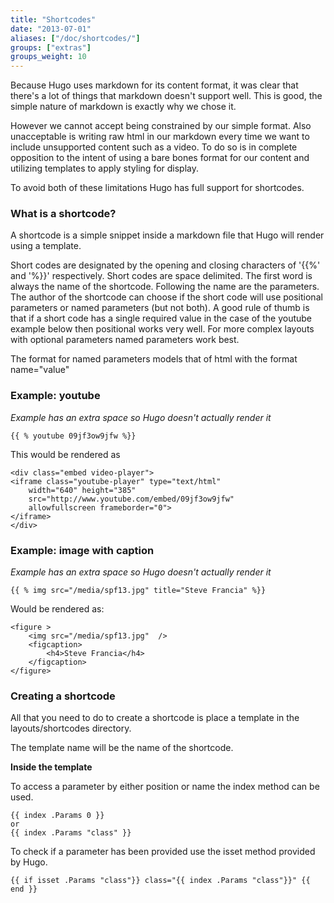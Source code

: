 ```yaml
---
title: "Shortcodes"
date: "2013-07-01"
aliases: ["/doc/shortcodes/"]
groups: ["extras"]
groups_weight: 10
---
```


Because Hugo uses markdown for its content format, it was clear that there's a lot of things that 
markdown doesn't support well. This is good, the simple nature of markdown is exactly why we chose it.

However we cannot accept being constrained by our simple format. Also unacceptable is writing raw
html in our markdown every time we want to include unsupported content such as a video. To do 
so is in complete opposition to the intent of using a bare bones format for our content and 
utilizing templates to apply styling for display.

To avoid both of these limitations Hugo has full support for shortcodes.

### What is a shortcode?
A shortcode is a simple snippet inside a markdown file that Hugo will render using a template.

Short codes are designated by the opening and closing characters of '{{&#37;' and '%}}' respectively.
Short codes are space delimited. The first word is always the name of the shortcode.  Following the 
name are the parameters. The author of the shortcode can choose if the short code
will use positional parameters or named parameters (but not both). A good rule of thumb is that if a
short code has a single required value in the case of the youtube example below then positional
works very well. For more complex layouts with optional parameters named parameters work best.

The format for named parameters models that of html with the format name="value"

### Example: youtube
*Example has an extra space so Hugo doesn't actually render it*

    {{ % youtube 09jf3ow9jfw %}}

This would be rendered as 

    <div class="embed video-player">
    <iframe class="youtube-player" type="text/html"
        width="640" height="385" 
        src="http://www.youtube.com/embed/09jf3ow9jfw"
        allowfullscreen frameborder="0">
    </iframe>
    </div>

### Example: image with caption
*Example has an extra space so Hugo doesn't actually render it*

    {{ % img src="/media/spf13.jpg" title="Steve Francia" %}}

Would be rendered as:

    <figure >
        <img src="/media/spf13.jpg"  />
        <figcaption>
            <h4>Steve Francia</h4>
        </figcaption>
    </figure>


### Creating a shortcode

All that you need to do to create a shortcode is place a template in the layouts/shortcodes directory.

The template name will be the name of the shortcode.

**Inside the template**

To access a parameter by either position or name the index method can be used.

    {{ index .Params 0 }}
    or
    {{ index .Params "class" }}

To check if a parameter has been provided use the isset method provided by Hugo.

    {{ if isset .Params "class"}} class="{{ index .Params "class"}}" {{ end }}



